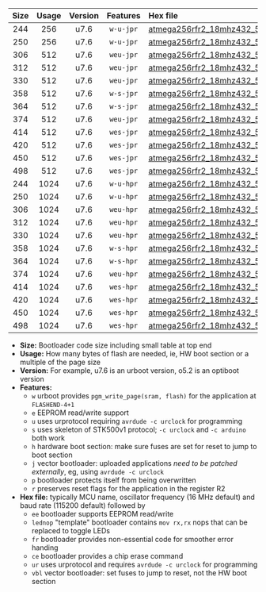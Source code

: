 |Size|Usage|Version|Features|Hex file|
|:-:|:-:|:-:|:-:|:--|
|244|256|u7.6|`w-u-jpr`|[atmega256rfr2_18mhz432_57600bps_ur_vbl.hex](https://raw.githubusercontent.com/stefanrueger/urboot/main/bootloaders/atmega256rfr2/fcpu_18mhz432/57600_bps/atmega256rfr2_18mhz432_57600bps_ur_vbl.hex)|
|250|256|u7.6|`w-u-jpr`|[atmega256rfr2_18mhz432_57600bps_lednop_ur_vbl.hex](https://raw.githubusercontent.com/stefanrueger/urboot/main/bootloaders/atmega256rfr2/fcpu_18mhz432/57600_bps/atmega256rfr2_18mhz432_57600bps_lednop_ur_vbl.hex)|
|306|512|u7.6|`weu-jpr`|[atmega256rfr2_18mhz432_57600bps_ee_ur_vbl.hex](https://raw.githubusercontent.com/stefanrueger/urboot/main/bootloaders/atmega256rfr2/fcpu_18mhz432/57600_bps/atmega256rfr2_18mhz432_57600bps_ee_ur_vbl.hex)|
|312|512|u7.6|`weu-jpr`|[atmega256rfr2_18mhz432_57600bps_ee_lednop_ur_vbl.hex](https://raw.githubusercontent.com/stefanrueger/urboot/main/bootloaders/atmega256rfr2/fcpu_18mhz432/57600_bps/atmega256rfr2_18mhz432_57600bps_ee_lednop_ur_vbl.hex)|
|330|512|u7.6|`weu-jpr`|[atmega256rfr2_18mhz432_57600bps_ee_lednop_fr_ur_vbl.hex](https://raw.githubusercontent.com/stefanrueger/urboot/main/bootloaders/atmega256rfr2/fcpu_18mhz432/57600_bps/atmega256rfr2_18mhz432_57600bps_ee_lednop_fr_ur_vbl.hex)|
|358|512|u7.6|`w-s-jpr`|[atmega256rfr2_18mhz432_57600bps_vbl.hex](https://raw.githubusercontent.com/stefanrueger/urboot/main/bootloaders/atmega256rfr2/fcpu_18mhz432/57600_bps/atmega256rfr2_18mhz432_57600bps_vbl.hex)|
|364|512|u7.6|`w-s-jpr`|[atmega256rfr2_18mhz432_57600bps_lednop_vbl.hex](https://raw.githubusercontent.com/stefanrueger/urboot/main/bootloaders/atmega256rfr2/fcpu_18mhz432/57600_bps/atmega256rfr2_18mhz432_57600bps_lednop_vbl.hex)|
|374|512|u7.6|`weu-jpr`|[atmega256rfr2_18mhz432_57600bps_ee_lednop_fr_ce_ur_vbl.hex](https://raw.githubusercontent.com/stefanrueger/urboot/main/bootloaders/atmega256rfr2/fcpu_18mhz432/57600_bps/atmega256rfr2_18mhz432_57600bps_ee_lednop_fr_ce_ur_vbl.hex)|
|414|512|u7.6|`wes-jpr`|[atmega256rfr2_18mhz432_57600bps_ee_vbl.hex](https://raw.githubusercontent.com/stefanrueger/urboot/main/bootloaders/atmega256rfr2/fcpu_18mhz432/57600_bps/atmega256rfr2_18mhz432_57600bps_ee_vbl.hex)|
|420|512|u7.6|`wes-jpr`|[atmega256rfr2_18mhz432_57600bps_ee_lednop_vbl.hex](https://raw.githubusercontent.com/stefanrueger/urboot/main/bootloaders/atmega256rfr2/fcpu_18mhz432/57600_bps/atmega256rfr2_18mhz432_57600bps_ee_lednop_vbl.hex)|
|450|512|u7.6|`wes-jpr`|[atmega256rfr2_18mhz432_57600bps_ee_lednop_fr_vbl.hex](https://raw.githubusercontent.com/stefanrueger/urboot/main/bootloaders/atmega256rfr2/fcpu_18mhz432/57600_bps/atmega256rfr2_18mhz432_57600bps_ee_lednop_fr_vbl.hex)|
|498|512|u7.6|`wes-jpr`|[atmega256rfr2_18mhz432_57600bps_ee_lednop_fr_ce_vbl.hex](https://raw.githubusercontent.com/stefanrueger/urboot/main/bootloaders/atmega256rfr2/fcpu_18mhz432/57600_bps/atmega256rfr2_18mhz432_57600bps_ee_lednop_fr_ce_vbl.hex)|
|244|1024|u7.6|`w-u-hpr`|[atmega256rfr2_18mhz432_57600bps_ur.hex](https://raw.githubusercontent.com/stefanrueger/urboot/main/bootloaders/atmega256rfr2/fcpu_18mhz432/57600_bps/atmega256rfr2_18mhz432_57600bps_ur.hex)|
|250|1024|u7.6|`w-u-hpr`|[atmega256rfr2_18mhz432_57600bps_lednop_ur.hex](https://raw.githubusercontent.com/stefanrueger/urboot/main/bootloaders/atmega256rfr2/fcpu_18mhz432/57600_bps/atmega256rfr2_18mhz432_57600bps_lednop_ur.hex)|
|306|1024|u7.6|`weu-hpr`|[atmega256rfr2_18mhz432_57600bps_ee_ur.hex](https://raw.githubusercontent.com/stefanrueger/urboot/main/bootloaders/atmega256rfr2/fcpu_18mhz432/57600_bps/atmega256rfr2_18mhz432_57600bps_ee_ur.hex)|
|312|1024|u7.6|`weu-hpr`|[atmega256rfr2_18mhz432_57600bps_ee_lednop_ur.hex](https://raw.githubusercontent.com/stefanrueger/urboot/main/bootloaders/atmega256rfr2/fcpu_18mhz432/57600_bps/atmega256rfr2_18mhz432_57600bps_ee_lednop_ur.hex)|
|330|1024|u7.6|`weu-hpr`|[atmega256rfr2_18mhz432_57600bps_ee_lednop_fr_ur.hex](https://raw.githubusercontent.com/stefanrueger/urboot/main/bootloaders/atmega256rfr2/fcpu_18mhz432/57600_bps/atmega256rfr2_18mhz432_57600bps_ee_lednop_fr_ur.hex)|
|358|1024|u7.6|`w-s-hpr`|[atmega256rfr2_18mhz432_57600bps.hex](https://raw.githubusercontent.com/stefanrueger/urboot/main/bootloaders/atmega256rfr2/fcpu_18mhz432/57600_bps/atmega256rfr2_18mhz432_57600bps.hex)|
|364|1024|u7.6|`w-s-hpr`|[atmega256rfr2_18mhz432_57600bps_lednop.hex](https://raw.githubusercontent.com/stefanrueger/urboot/main/bootloaders/atmega256rfr2/fcpu_18mhz432/57600_bps/atmega256rfr2_18mhz432_57600bps_lednop.hex)|
|374|1024|u7.6|`weu-hpr`|[atmega256rfr2_18mhz432_57600bps_ee_lednop_fr_ce_ur.hex](https://raw.githubusercontent.com/stefanrueger/urboot/main/bootloaders/atmega256rfr2/fcpu_18mhz432/57600_bps/atmega256rfr2_18mhz432_57600bps_ee_lednop_fr_ce_ur.hex)|
|414|1024|u7.6|`wes-hpr`|[atmega256rfr2_18mhz432_57600bps_ee.hex](https://raw.githubusercontent.com/stefanrueger/urboot/main/bootloaders/atmega256rfr2/fcpu_18mhz432/57600_bps/atmega256rfr2_18mhz432_57600bps_ee.hex)|
|420|1024|u7.6|`wes-hpr`|[atmega256rfr2_18mhz432_57600bps_ee_lednop.hex](https://raw.githubusercontent.com/stefanrueger/urboot/main/bootloaders/atmega256rfr2/fcpu_18mhz432/57600_bps/atmega256rfr2_18mhz432_57600bps_ee_lednop.hex)|
|450|1024|u7.6|`wes-hpr`|[atmega256rfr2_18mhz432_57600bps_ee_lednop_fr.hex](https://raw.githubusercontent.com/stefanrueger/urboot/main/bootloaders/atmega256rfr2/fcpu_18mhz432/57600_bps/atmega256rfr2_18mhz432_57600bps_ee_lednop_fr.hex)|
|498|1024|u7.6|`wes-hpr`|[atmega256rfr2_18mhz432_57600bps_ee_lednop_fr_ce.hex](https://raw.githubusercontent.com/stefanrueger/urboot/main/bootloaders/atmega256rfr2/fcpu_18mhz432/57600_bps/atmega256rfr2_18mhz432_57600bps_ee_lednop_fr_ce.hex)|

- **Size:** Bootloader code size including small table at top end
- **Usage:** How many bytes of flash are needed, ie, HW boot section or a multiple of the page size
- **Version:** For example, u7.6 is an urboot version, o5.2 is an optiboot version
- **Features:**
  + `w` urboot provides `pgm_write_page(sram, flash)` for the application at `FLASHEND-4+1`
  + `e` EEPROM read/write support
  + `u` uses urprotocol requiring `avrdude -c urclock` for programming
  + `s` uses skeleton of STK500v1 protocol; `-c urclock` and `-c arduino` both work
  + `h` hardware boot section: make sure fuses are set for reset to jump to boot section
  + `j` vector bootloader: uploaded applications *need to be patched externally*, eg, using `avrdude -c urclock`
  + `p` bootloader protects itself from being overwritten
  + `r` preserves reset flags for the application in the register R2
- **Hex file:** typically MCU name, oscillator frequency (16 MHz default) and baud rate (115200 default) followed by
  + `ee` bootloader supports EEPROM read/write
  + `lednop` "template" bootloader contains `mov rx,rx` nops that can be replaced to toggle LEDs
  + `fr` bootloader provides non-essential code for smoother error handing
  + `ce` bootloader provides a chip erase command
  + `ur` uses urprotocol and requires `avrdude -c urclock` for programming
  + `vbl` vector bootloader: set fuses to jump to reset, not the HW boot section
